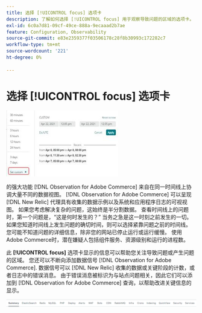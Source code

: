 ```yaml
---
title: 选择 [!UICONTROL focus] 选项卡
description: 了解如何选择 [!UICONTROL focus] 用于观察导致问题的区域的选项卡。
exl-id: 6c0a7d81-09cf-49ce-888a-9ecaaad2b7ae
feature: Configuration, Observability
source-git-commit: e83e2359377f03506178c28f8b30993c172282c7
workflow-type: tm+mt
source-wordcount: '221'
ht-degree: 0%

---
```


# 选择 [!UICONTROL focus] 选项卡

![选择焦点选项卡](../../assets/tools/observation-for-adobe-commerce/choosing-the-focus-tabs-1.jpg)

的强大功能 [!DNL Observation for Adobe Commerce] 来自在同一时间线上协调大量不同的数据视图。 [!DNL Observation for Adobe Commerce] 可以呈现 [!DNL New Relic] 代理具有收集的数据示例以及系统和应用程序日志的可视视图。 如果您考虑解决复杂的问题，这始终是半分割数据。 查看时间线上的问题时，第一个问题是，“这是何时发生的？” 当务之急是这一时刻之前发生的一切。 如果您知道时间线上发生问题的确切时间，则可以选择紧靠问题之前的时间线。 您可能不知道问题的详细信息，除非您的网站已停止运行或运行缓慢。 使用Adobe Commerce时，潜在嫌疑人包括组件服务、资源级别和运行的进程数。

此 **[!UICONTROL focus]** 选项卡显示的信息可以帮助您关注导致问题或产生问题的区域。 您还可以不断向添加数据信号 [!DNL Observation for Adobe Commerce]. 数据信号可以 [!DNL New Relic] 收集的数据或关键阶段的计数，或者日志中的错误消息。 由于错误消息被标识为与站点问题相关，因此它们可以添加到 [!DNL Observation for Adobe Commerce] 查询，以帮助改进关键信息的显示。

![选择焦点选项卡](../../assets/tools/observation-for-adobe-commerce/choosing-the-focus-tabs-2.jpeg)

